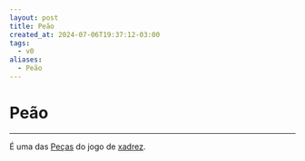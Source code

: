 ```yaml
---
layout: post
title: Peão
created_at: 2024-07-06T19:37:12-03:00
tags:
  - v0
aliases:
  - Peão
---
```

# Peão
----

É uma das [Peças](_insight/2024-07-06-Pecas_de_xadrez.md) do jogo de [xadrez](api/2024/07/2024-07-06-Xadrez.md).